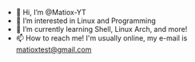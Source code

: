 - 👋 Hi, I’m @Matiox-YT
- 👀 I’m interested in Linux and Programming
- 🌱 I’m currently learning Shell, Linux Arch, and more!
- 📫 How to reach me! I'm usually online, my e-mail is matioxtest@gmail.com

<!---
Matiox-YT/Matiox-YT is a ✨ special ✨ repository because its `README.md` (this file) appears on your GitHub profile.
You can click the Preview link to take a look at your changes.
--->
